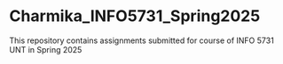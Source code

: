 # Charmika_INFO5731_Spring2025
This repository contains assignments submitted  for course of INFO 5731 UNT in Spring 2025
